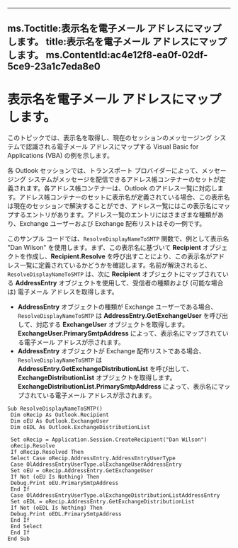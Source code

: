 

---
ms.Toctitle:表示名を電子メール アドレスにマップします。
title:表示名を電子メール アドレスにマップします。
ms.ContentId:ac4e12f8-ea0f-02df-5ce9-23a1c7eda8e0
---
# 表示名を電子メール アドレスにマップします。




このトピックでは、表示名を取得し、現在のセッションのメッセージング システムで認識される電子メール アドレスにマップする Visual Basic for Applications (VBA) の例を示します。



各 Outlook セッションでは、トランスポート プロバイダーによって、メッセージング システムがメッセージを配信できるアドレス帳コンテナーのセットが定義されます。各アドレス帳コンテナーは、Outlook のアドレス一覧に対応します。アドレス帳コンテナーのセットに表示名が定義されている場合、この表示名は現在のセッションで解決することができ、アドレス一覧にはこの表示名にマップするエントリがあります。アドレス一覧のエントリにはさまざまな種類があり、Exchange ユーザーおよび Exchange 配布リストはその一例です。



このサンプル コードでは、`ResolveDisplayNameToSMTP` 関数で、例として表示名 "Dan Wilson" を使用します。まず、この表示名に基づいて **Recipient** オブジェクトを作成し、**Recipient.Resolve** を呼び出すことにより、この表示名がアドレス一覧に定義されているかどうかを確認します。名前が解決されると、`ResolveDisplayNameToSMTP` は、次に **Recipient** オブジェクトにマップされている **AddressEntry** オブジェクトを使用して、受信者の種類および (可能な場合は) 電子メール アドレスを取得します。

- **AddressEntry** オブジェクトの種類が Exchange ユーザーである場合、`ResolveDisplayNameToSMTP` は **AddressEntry.GetExchangeUser** を呼び出して、対応する **ExchangeUser** オブジェクトを取得します。**ExchangeUser.PrimarySmtpAddress** によって、表示名にマップされている電子メール アドレスが示されます。
- **AddressEntry** オブジェクトが Exchange 配布リストである場合、`ResolveDisplayNameToSMTP` は **AddressEntry.GetExchangeDistributionList** を呼び出して、**ExchangeDistributionList** オブジェクトを取得します。**ExchangeDistributionList.PrimarySmtpAddress** によって、表示名にマップされている電子メール アドレスが示されます。






```vba
Sub ResolveDisplayNameToSMTP() 
 Dim oRecip As Outlook.Recipient 
 Dim oEU As Outlook.ExchangeUser 
 Dim oEDL As Outlook.ExchangeDistributionList 
 
 Set oRecip = Application.Session.CreateRecipient("Dan Wilson") 
 oRecip.Resolve 
 If oRecip.Resolved Then 
 Select Case oRecip.AddressEntry.AddressEntryUserType 
 Case OlAddressEntryUserType.olExchangeUserAddressEntry 
 Set oEU = oRecip.AddressEntry.GetExchangeUser 
 If Not (oEU Is Nothing) Then 
 Debug.Print oEU.PrimarySmtpAddress 
 End If 
 Case OlAddressEntryUserType.olExchangeDistributionListAddressEntry 
 Set oEDL = oRecip.AddressEntry.GetExchangeDistributionList 
 If Not (oEDL Is Nothing) Then 
 Debug.Print oEDL.PrimarySmtpAddress 
 End If 
 End Select 
 End If 
End Sub
```



